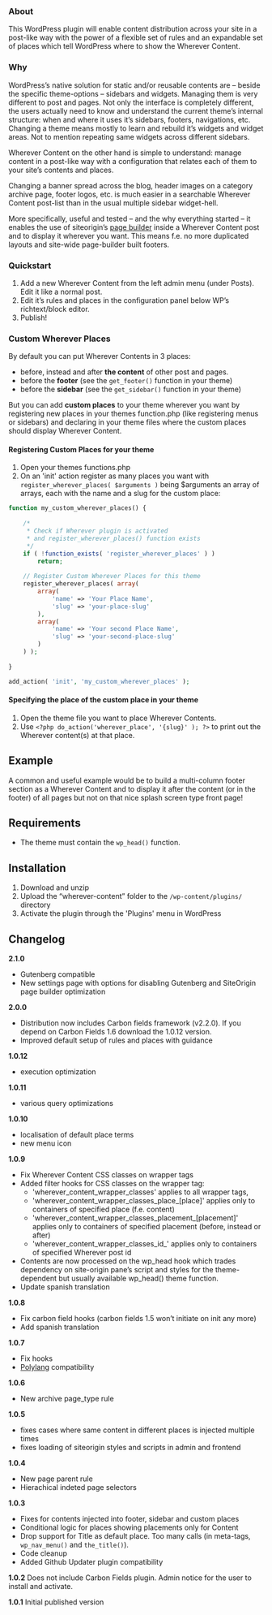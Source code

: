 
### About
This WordPress plugin will enable content distribution across your site in a post-like way with the power of a flexible set of rules and an expandable set of places which tell WordPress where to show the Wherever Content.

### Why
WordPress’s native solution for static and/or reusable contents are – beside the specific theme-options – sidebars and widgets. Managing them is very different to post and pages. Not only the interface is completely different, the users actually need to know and understand the current theme’s internal structure: when and where it uses it’s sidebars, footers, navigations, etc. Changing a theme means mostly to learn and rebuild it’s widgets and widget areas. Not to mention repeating same widgets across different sidebars. 

Wherever Content on the other hand is simple to understand: manage content in a post-like way with a configuration that relates each of them to your site’s contents and places.

Changing a banner spread across the blog, header images on a category archive page, footer logos, etc. is much easier in a searchable Wherever Content post-list than in the usual multiple sidebar widget-hell. 

More specifically, useful and tested – and the why everything started – it enables the use of siteorigin’s [page builder](https://wordpress.org/plugins/siteorigin-panels/) inside a Wherever Content post and to display it wherever you want. This means f.e. no more duplicated layouts and site-wide page-builder built footers.


### Quickstart
1. Add a new Wherever Content from the left admin menu (under Posts). Edit it like a normal post.
2. Edit it’s rules and places in the configuration panel below WP’s richtext/block editor. 
3. Publish!

### Custom Wherever Places
By default you can put Wherever Contents in 3 places:

- before, instead and after **the content** of other post and pages.
- before the **footer** (see the `get_footer()` function in your theme) 
- before the **sidebar** (see the `get_sidebar()` function in your theme)

But you can add **custom places** to your theme wherever you want by registering new places in your themes function.php (like registering menus or sidebars) and declaring in your theme files where the custom places should display Wherever Content.

#### Registering Custom Places for your theme

1. Open your themes functions.php
2. On an 'init' action register as many places you want with `register_wherever_places( $arguments )` being $arguments an array of arrays, each with the name and a slug for the custom place:

```php
function my_custom_wherever_places() {
	
	/* 
	 * Check if Wherever plugin is activated 
	 * and register_wherever_places() function exists
	 */
	if ( !function_exists( 'register_wherever_places' ) )
		return;
	
	// Register Custom Wherever Places for this theme
	register_wherever_places( array(
		array(
			'name' => 'Your Place Name',
			'slug' => 'your-place-slug'
		),
		array(
			'name' => 'Your second Place Name',
			'slug' => 'your-second-place-slug'
		)
	) );
	
}

add_action( 'init', 'my_custom_wherever_places' );
```


#### Specifying the place of the custom place in your theme

1.	Open the theme file you want to place Wherever Contents. 
2.	Use `<?php do_action('wherever_place', '{slug}' ); ?>`  to print out the Wherever content(s) at that place. 

## Example

A common and useful example would be to build a multi-column footer section as a Wherever Content and to display it after the content (or in the footer) of all pages but not on that nice splash screen type front page!

## Requirements

- The theme must contain the `wp_head()` function.


## Installation

1. Download and unzip
2. Upload the “wherever-content” folder to the `/wp-content/plugins/` directory
3. Activate the plugin through the 'Plugins' menu in WordPress


##  Changelog

**2.1.0**
- Gutenberg compatible
- New settings page with options for disabling Gutenberg and SiteOrigin page builder optimization

**2.0.0**
- Distribution now includes Carbon fields framework (v2.2.0). If you depend on Carbon Fields 1.6 download the 1.0.12 version.
- Improved default setup of rules and places with guidance

**1.0.12**
- execution optimization

**1.0.11**
- various query optimizations

**1.0.10**
- localisation of default place terms
- new menu icon

**1.0.9**
- Fix Wherever Content CSS classes on wrapper tags
- Added filter hooks for CSS classes on the wrapper tag:
    - 'wherever_content_wrapper_classes' applies to all wrapper tags,
    - 'wherever_content_wrapper_classes_place_[place]' applies only to containers of specified place (f.e. content)
    - 'wherever_content_wrapper_classes_placement_[placement]' applies only to containers of specified placement (before, instead or after)
    - 'wherever_content_wrapper_classes_id_' applies only to containers of specified Wherever post id
- Contents are now processed on the wp_head hook which trades dependency on site-origin pane’s script and styles for the theme-dependent but usually available wp_head() theme function.
- Update spanish translation

**1.0.8**
- Fix carbon field hooks (carbon fields 1.5 won’t initiate on init any more)
- Add spanish translation

**1.0.7**
- Fix hooks
- [Polylang](https://wordpress.org/plugins/polylang/) compatibility

**1.0.6**
- New archive page_type rule

**1.0.5**
- fixes cases where same content in different places is injected multiple times
- fixes loading of siteorigin styles and scripts in admin and frontend

**1.0.4**
- New page parent rule
- Hierachical indeted page selectors

**1.0.3**
- Fixes for contents injected into footer, sidebar and custom places
- Conditional logic for places showing placements only for Content
- Drop support for Title as default place. Too many calls (in meta-tags, `wp_nav_menu()` and `the_title()`).
- Code cleanup
- Added Github Updater plugin compatibility 

**1.0.2**
Does not include Carbon Fields plugin. Admin notice for the user to install and activate.

**1.0.1**
Initial published version
